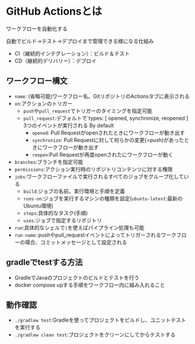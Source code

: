# GitHub Actionsとは

ワークフローを自動化する

自動でビルド->テスト->デプロイまで管理できる様になる仕組み

- CI（継続的インテグレーション）：ビルド＆テスト
- CD（継続的デリバリー）：デプロイ

## ワークフロー構文

- `name`: (省略可能)ワークフロー名。GitリポジトリのActionsタブに表示される
- `on`:アクションのトリガー
    - `push`や`pull_request`でトリガーのタイミングを指定可能
    - `pull_request`:デフォルトで`types: [ opened, synchronize, reopened ] 3つのイベントが実行される By default
        - `opened`: Pull Requestがopenされたときにワークフローが動き出す
        - `synchronize`: Pull Requestに対して何らかの変更(=push)があったときにワークフローが動き出す
        - `reopen`:Pull Requestが再度openされたにワークフローが動く
- `branches`:ブランチを指定可能
- `permissions`:アクション実行時のリポジトリコンテンツに対する権限
- `jobs`:ワークフローファイルで実行されるすべてのジョブをグループ化している
    - `build`:ジョブの名前。実行環境と手順を定義
    - `runs-on`:ジョブを実行するマシンの種類を設定(`ubuntu-latest`:最新のUbuntu環境)
    - `steps`:具体的なタスク(手順)
    - `uses`:ジョブで指定するリポジトリ
- `run`:具体的なシェルで`|`を使えばパイプライン処理も可能
- `run-name:`pushやpull_requestイベントによってトリガーされるワークフローの場合、コミットメッセージとして設定される

## gradleでtestする方法

- GradleでJavaのプロジェクトのビルドとテストを行う
- docker compose upする手順をワークフロー内に組み入れること

## 動作確認

- `./gradlew test`:Gradleを使ってプロジェクトをビルドし、ユニットテストを実行する
- `./gradlew clean test`:プロジェクトをクリーンにしてからテストする
